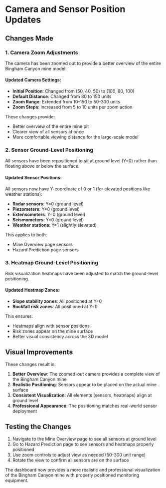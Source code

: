 # Camera and Sensor Position Updates

## Changes Made

### 1. Camera Zoom Adjustments
The camera has been zoomed out to provide a better overview of the entire Bingham Canyon mine model.

#### Updated Camera Settings:
- **Initial Position**: Changed from (50, 40, 50) to (100, 80, 100)
- **Default Distance**: Changed from 80 to 150 units
- **Zoom Range**: Extended from 10-150 to 50-300 units
- **Zoom Steps**: Increased from 5 to 10 units per zoom action

These changes provide:
- Better overview of the entire mine pit
- Clearer view of all sensors at once
- More comfortable viewing distance for the large-scale model

### 2. Sensor Ground-Level Positioning
All sensors have been repositioned to sit at ground level (Y=0) rather than floating above or below the surface.

#### Updated Sensor Positions:
All sensors now have Y-coordinate of 0 or 1 (for elevated positions like weather stations):
- **Radar sensors**: Y=0 (ground level)
- **Piezometers**: Y=0 (ground level)
- **Extensometers**: Y=0 (ground level)
- **Seismometers**: Y=0 (ground level)
- **Weather stations**: Y=1 (slightly elevated)

This applies to both:
- Mine Overview page sensors
- Hazard Prediction page sensors

### 3. Heatmap Ground-Level Positioning
Risk visualization heatmaps have been adjusted to match the ground-level positioning.

#### Updated Heatmap Zones:
- **Slope stability zones**: All positioned at Y=0
- **Rockfall risk zones**: All positioned at Y=0

This ensures:
- Heatmaps align with sensor positions
- Risk zones appear on the mine surface
- Better visual consistency across the 3D model

## Visual Improvements
These changes result in:
1. **Better Overview**: The zoomed-out camera provides a complete view of the Bingham Canyon mine
2. **Realistic Positioning**: Sensors appear to be placed on the actual mine surface
3. **Consistent Visualization**: All elements (sensors, heatmaps) align at ground level
4. **Professional Appearance**: The positioning matches real-world sensor deployment

## Testing the Changes
1. Navigate to the Mine Overview page to see all sensors at ground level
2. Go to Hazard Prediction page to see sensors and heatmaps properly positioned
3. Use zoom controls to adjust view as needed (50-300 unit range)
4. Rotate the view to confirm all sensors are on the surface

The dashboard now provides a more realistic and professional visualization of the Bingham Canyon mine with properly positioned monitoring equipment.
